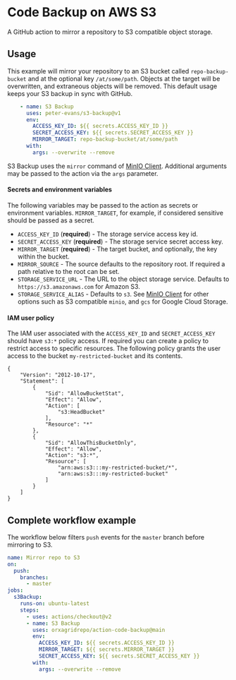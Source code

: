 # Code Backup on AWS S3
A GitHub action to mirror a repository to S3 compatible object storage.

## Usage
This example will mirror your repository to an S3 bucket called `repo-backup-bucket` and at the optional key `/at/some/path`. Objects at the target will be overwritten, and extraneous objects will be removed. This default usage keeps your S3 backup in sync with GitHub.
```yml
    - name: S3 Backup
      uses: peter-evans/s3-backup@v1
      env:
        ACCESS_KEY_ID: ${{ secrets.ACCESS_KEY_ID }}
        SECRET_ACCESS_KEY: ${{ secrets.SECRET_ACCESS_KEY }}
        MIRROR_TARGET: repo-backup-bucket/at/some/path
      with:
        args: --overwrite --remove
```
S3 Backup uses the `mirror` command of [MinIO Client](https://github.com/minio/mc).
Additional arguments may be passed to the action via the `args` parameter.
#### Secrets and environment variables
The following variables may be passed to the action as secrets or environment variables. `MIRROR_TARGET`, for example, if considered sensitive should be passed as a secret.
- `ACCESS_KEY_ID` (**required**) - The storage service access key id.
- `SECRET_ACCESS_KEY` (**required**) - The storage service secret access key.
- `MIRROR_TARGET` (**required**) - The target bucket, and optionally, the key within the bucket.
- `MIRROR_SOURCE` - The source defaults to the repository root. If required a path relative to the root can be set.
- `STORAGE_SERVICE_URL` - The URL to the object storage service. Defaults to `https://s3.amazonaws.com` for Amazon S3.
- `STORAGE_SERVICE_ALIAS` - Defaults to `s3`. See [MinIO Client](https://github.com/minio/mc) for other options such as S3 compatible `minio`, and `gcs` for Google Cloud Storage.
  

#### IAM user policy
The IAM user associated with the `ACCESS_KEY_ID` and `SECRET_ACCESS_KEY` should have `s3:*` policy access.
If required you can create a policy to restrict access to specific resources.
The following policy grants the user access to the bucket `my-restricted-bucket` and its contents.
```
{
    "Version": "2012-10-17",
    "Statement": [
        {
            "Sid": "AllowBucketStat",
            "Effect": "Allow",
            "Action": [
                "s3:HeadBucket"
            ],
            "Resource": "*"
        },
        {
            "Sid": "AllowThisBucketOnly",
            "Effect": "Allow",
            "Action": "s3:*",
            "Resource": [
                "arn:aws:s3:::my-restricted-bucket/*",
                "arn:aws:s3:::my-restricted-bucket"
            ]
        }
    ]
}
```
## Complete workflow example
The workflow below filters `push` events for the `master` branch before mirroring to S3.
```yml
name: Mirror repo to S3
on:
  push:
    branches:
      - master
jobs:
  s3Backup:
    runs-on: ubuntu-latest
    steps:
      - uses: actions/checkout@v2
      - name: S3 Backup
        uses: orxagridrepo/action-code-backup@main
        env:
          ACCESS_KEY_ID: ${{ secrets.ACCESS_KEY_ID }}
          MIRROR_TARGET: ${{ secrets.MIRROR_TARGET }}
          SECRET_ACCESS_KEY: ${{ secrets.SECRET_ACCESS_KEY }}
        with:
          args: --overwrite --remove
```